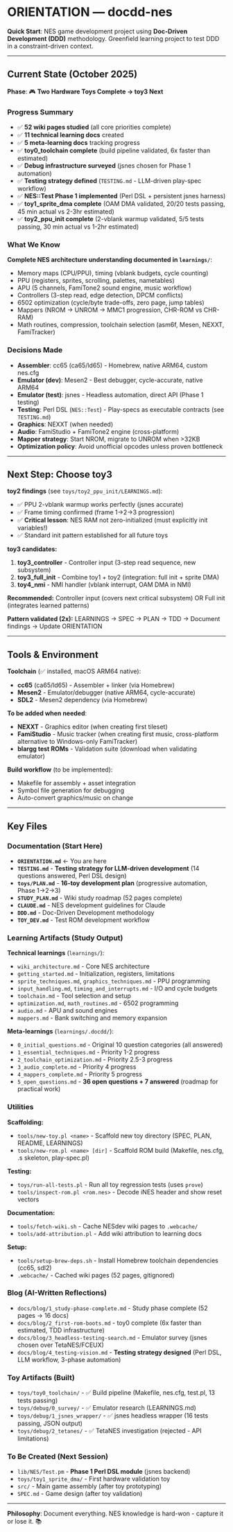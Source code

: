# ORIENTATION — docdd-nes

**Quick Start**: NES game development project using **Doc-Driven Development (DDD)** methodology. Greenfield learning project to test DDD in a constraint-driven context.

---

## Current State (October 2025)

**Phase**: 🎮 **Two Hardware Toys Complete → toy3 Next**

### Progress Summary
- ✅ **52 wiki pages studied** (all core priorities complete)
- ✅ **11 technical learning docs** created
- ✅ **5 meta-learning docs** tracking progress
- ✅ **toy0_toolchain complete** (build pipeline validated, 6x faster than estimated)
- ✅ **Debug infrastructure surveyed** (jsnes chosen for Phase 1 automation)
- ✅ **Testing strategy defined** (`TESTING.md` - LLM-driven play-spec workflow)
- ✅ **NES::Test Phase 1 implemented** (Perl DSL + persistent jsnes harness)
- ✅ **toy1_sprite_dma complete** (OAM DMA validated, 20/20 tests passing, 45 min actual vs 2-3hr estimated)
- ✅ **toy2_ppu_init complete** (2-vblank warmup validated, 5/5 tests passing, 30 min actual vs 1-2hr estimated)

### What We Know
**Complete NES architecture understanding documented in `learnings/`**:
- Memory maps (CPU/PPU), timing (vblank budgets, cycle counting)
- PPU (registers, sprites, scrolling, palettes, nametables)
- APU (5 channels, FamiTone2 sound engine, music workflow)
- Controllers (3-step read, edge detection, DPCM conflicts)
- 6502 optimization (cycle/byte trade-offs, zero page, jump tables)
- Mappers (NROM → UNROM → MMC1 progression, CHR-ROM vs CHR-RAM)
- Math routines, compression, toolchain selection (asm6f, Mesen, NEXXT, FamiTracker)

### Decisions Made
- **Assembler**: cc65 (ca65/ld65) - Homebrew, native ARM64, custom nes.cfg
- **Emulator (dev)**: Mesen2 - Best debugger, cycle-accurate, native ARM64
- **Emulator (test)**: jsnes - Headless automation, direct API (Phase 1 testing)
- **Testing**: Perl DSL (`NES::Test`) - Play-specs as executable contracts (see `TESTING.md`)
- **Graphics**: NEXXT (when needed)
- **Audio**: FamiStudio + FamiTone2 engine (cross-platform)
- **Mapper strategy**: Start NROM, migrate to UNROM when >32KB
- **Optimization policy**: Avoid unofficial opcodes unless proven bottleneck

---

## Next Step: Choose toy3

**toy2 findings** (see `toys/toy2_ppu_init/LEARNINGS.md`):
- ✅ PPU 2-vblank warmup works perfectly (jsnes accurate)
- ✅ Frame timing confirmed (frame 1→2→3 progression)
- ✅ **Critical lesson**: NES RAM not zero-initialized (must explicitly init variables!)
- ✅ Standard init pattern established for all future toys

**toy3 candidates:**
1. **toy3_controller** - Controller input (3-step read sequence, new subsystem)
2. **toy3_full_init** - Combine toy1 + toy2 (integration: full init + sprite DMA)
3. **toy4_nmi** - NMI handler (vblank interrupt, OAM DMA in NMI)

**Recommended:** Controller input (covers next critical subsystem) OR Full init (integrates learned patterns)

**Pattern validated (2x):** LEARNINGS → SPEC → PLAN → TDD → Document findings → Update ORIENTATION

---

## Tools & Environment

**Toolchain** (✅ installed, macOS ARM64 native):
- **cc65** (ca65/ld65) - Assembler + linker (via Homebrew)
- **Mesen2** - Emulator/debugger (native ARM64, cycle-accurate)
- **SDL2** - Mesen2 dependency (via Homebrew)

**To be added when needed**:
- **NEXXT** - Graphics editor (when creating first tileset)
- **FamiStudio** - Music tracker (when creating first music, cross-platform alternative to Windows-only FamiTracker)
- **blargg test ROMs** - Validation suite (download when validating emulator)

**Build workflow** (to be implemented):
- Makefile for assembly + asset integration
- Symbol file generation for debugging
- Auto-convert graphics/music on change

---

## Key Files

### Documentation (Start Here)
- **`ORIENTATION.md`** ← You are here
- **`TESTING.md`** - **Testing strategy for LLM-driven development** (14 questions answered, Perl DSL design)
- **`toys/PLAN.md`** - **16-toy development plan** (progressive automation, Phase 1→2→3)
- **`STUDY_PLAN.md`** - Wiki study roadmap (52 pages complete)
- **`CLAUDE.md`** - NES development guidelines for Claude
- **`DDD.md`** - Doc-Driven Development methodology
- **`TOY_DEV.md`** - Test ROM development workflow

### Learning Artifacts (Study Output)
**Technical learnings** (`learnings/`):
- `wiki_architecture.md` - Core NES architecture
- `getting_started.md` - Initialization, registers, limitations
- `sprite_techniques.md`, `graphics_techniques.md` - PPU programming
- `input_handling.md`, `timing_and_interrupts.md` - I/O and cycle budgets
- `toolchain.md` - Tool selection and setup
- `optimization.md`, `math_routines.md` - 6502 programming
- `audio.md` - APU and sound engines
- `mappers.md` - Bank switching and memory expansion

**Meta-learnings** (`learnings/.docdd/`):
- `0_initial_questions.md` - Original 10 question categories (all answered)
- `1_essential_techniques.md` - Priority 1-2 progress
- `2_toolchain_optimization.md` - Priority 2.5-3 progress
- `3_audio_complete.md` - Priority 4 progress
- `4_mappers_complete.md` - Priority 5 progress
- `5_open_questions.md` - **36 open questions + 7 answered** (roadmap for practical work)

### Utilities

**Scaffolding:**
- `tools/new-toy.pl <name>` - Scaffold new toy directory (SPEC, PLAN, README, LEARNINGS)
- `tools/new-rom.pl <name> [dir]` - Scaffold ROM build (Makefile, nes.cfg, .s skeleton, play-spec.pl)

**Testing:**
- `toys/run-all-tests.pl` - Run all toy regression tests (uses `prove`)
- `tools/inspect-rom.pl <rom.nes>` - Decode iNES header and show reset vectors

**Documentation:**
- `tools/fetch-wiki.sh` - Cache NESdev wiki pages to `.webcache/`
- `tools/add-attribution.pl` - Add wiki attribution to learning docs

**Setup:**
- `tools/setup-brew-deps.sh` - Install Homebrew toolchain dependencies (cc65, sdl2)
- `.webcache/` - Cached wiki pages (52 pages, gitignored)

### Blog (AI-Written Reflections)
- `docs/blog/1_study-phase-complete.md` - Study phase complete (52 pages → 16 docs)
- `docs/blog/2_first-rom-boots.md` - toy0 complete (6x faster than estimated, TDD infrastructure)
- `docs/blog/3_headless-testing-search.md` - Emulator survey (jsnes chosen over TetaNES/FCEUX)
- `docs/blog/4_testing-vision.md` - **Testing strategy designed** (Perl DSL, LLM workflow, 3-phase automation)

### Toy Artifacts (Built)
- `toys/toy0_toolchain/` - ✅ Build pipeline (Makefile, nes.cfg, test.pl, 13 tests passing)
- `toys/debug/0_survey/` - ✅ Emulator research (LEARNINGS.md)
- `toys/debug/1_jsnes_wrapper/` - ✅ jsnes headless wrapper (16 tests passing, JSON output)
- `toys/debug/2_tetanes/` - ✅ TetaNES investigation (rejected - API limitations)

### To Be Created (Next Session)
- `lib/NES/Test.pm` - **Phase 1 Perl DSL module** (jsnes backend)
- `toys/toy1_sprite_dma/` - First hardware validation toy
- `src/` - Main game assembly (after toy prototyping)
- `SPEC.md` - Game design (after toy validation)

---

**Philosophy**: Document everything. NES knowledge is hard-won - capture it or lose it. 📚
